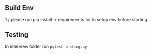 ## Build Env
1./ please run pip install -r requirements.txt to setup env before starting

## Testing
In interview folder  run `pytest testing.py`

